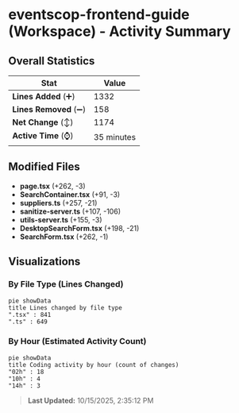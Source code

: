 # eventscop-frontend-guide (Workspace) - Activity Summary 

## Overall Statistics

| Stat                   | Value                                                             |
| ---------------------- | ----------------------------------------------------------------- |
| **Lines Added** (➕)   | 1332                                          |
| **Lines Removed** (➖) | 158                                        |
| **Net Change** (↕)    | 1174                |
| **Active Time** (⌚)   | 35 minutes |


## Modified Files
- **page.tsx** (+262, -3)
- **SearchContainer.tsx** (+91, -3)
- **suppliers.ts** (+257, -21)
- **sanitize-server.ts** (+107, -106)
- **utils-server.ts** (+155, -3)
- **DesktopSearchForm.tsx** (+198, -21)
- **SearchForm.tsx** (+262, -1)

## Visualizations

### By File Type (Lines Changed)

```mermaid
pie showData
title Lines changed by file type
".tsx" : 841
".ts" : 649
```

### By Hour (Estimated Activity Count)

```mermaid
pie showData
title Coding activity by hour (count of changes)
"02h" : 18
"10h" : 4
"14h" : 3
```


> **Last Updated:** 10/15/2025, 2:35:12 PM